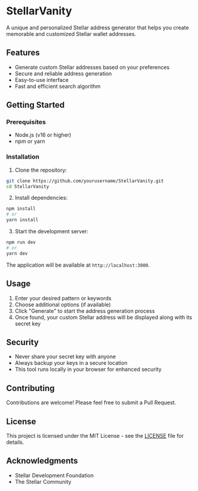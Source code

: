 # StellarVanity

A unique and personalized Stellar address generator that helps you create memorable and customized Stellar wallet addresses.

## Features

- Generate custom Stellar addresses based on your preferences
- Secure and reliable address generation
- Easy-to-use interface
- Fast and efficient search algorithm

## Getting Started

### Prerequisites

- Node.js (v16 or higher)
- npm or yarn

### Installation

1. Clone the repository:
```bash
git clone https://github.com/yourusername/StellarVanity.git
cd StellarVanity
```

2. Install dependencies:
```bash
npm install
# or
yarn install
```

3. Start the development server:
```bash
npm run dev
# or
yarn dev
```

The application will be available at `http://localhost:3000`.

## Usage

1. Enter your desired pattern or keywords
2. Choose additional options (if available)
3. Click "Generate" to start the address generation process
4. Once found, your custom Stellar address will be displayed along with its secret key

## Security

- Never share your secret key with anyone
- Always backup your keys in a secure location
- This tool runs locally in your browser for enhanced security

## Contributing

Contributions are welcome! Please feel free to submit a Pull Request.

## License

This project is licensed under the MIT License - see the [LICENSE](LICENSE) file for details.

## Acknowledgments

- Stellar Development Foundation
- The Stellar Community
